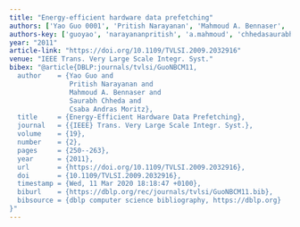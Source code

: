 ```yaml
---
title: "Energy-efficient hardware data prefetching"
authors: ['Yao Guo 0001', 'Pritish Narayanan', 'Mahmoud A. Bennaser', 'Saurabh Chheda', 'Csaba Andras Moritz']
authors-key: ['guoyao', 'narayananpritish', 'a.mahmoud', 'chhedasaurabh', 'andrascsaba']
year: "2011"
article-link: "https://doi.org/10.1109/TVLSI.2009.2032916"
venue: "IEEE Trans. Very Large Scale Integr. Syst."
bibex: "@article{DBLP:journals/tvlsi/GuoNBCM11,
  author    = {Yao Guo and
               Pritish Narayanan and
               Mahmoud A. Bennaser and
               Saurabh Chheda and
               Csaba Andras Moritz},
  title     = {Energy-Efficient Hardware Data Prefetching},
  journal   = {{IEEE} Trans. Very Large Scale Integr. Syst.},
  volume    = {19},
  number    = {2},
  pages     = {250--263},
  year      = {2011},
  url       = {https://doi.org/10.1109/TVLSI.2009.2032916},
  doi       = {10.1109/TVLSI.2009.2032916},
  timestamp = {Wed, 11 Mar 2020 18:18:47 +0100},
  biburl    = {https://dblp.org/rec/journals/tvlsi/GuoNBCM11.bib},
  bibsource = {dblp computer science bibliography, https://dblp.org}
}"
---
```

